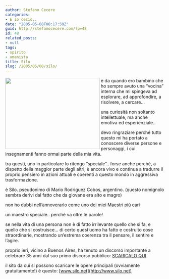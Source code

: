 ```yaml
---
author: Stefano Cecere
categories:
- E io cecio..
date: "2005-05-08T08:17:59Z"
guid: http://stefanocecere.com/?p=48
id: 48
related_posts:
- null
tags:
- spirito
- umanista
title: Silo
slug: /2005/05/08/silo/
---
```


<img src="http://www.silo.net/LaReja20050507/DSC00115.jpg" width="300" height="225" align="left" />
  
è da quando ero bambino che ho sempre avuto una &#8220;vocina&#8221; interna che mi spingeva ad esplorare, ad approfondire, a risolvere, a cercare…
  
una curiosit&#xe0; non soltanto intellettuale, ma anche emotiva ed esperienziale..

devo ringraziare perch&#xe9; tutto questo mi ha portato a conoscere diverse persone e personaggi, i cui insegnamenti fanno ormai parte della mia vita.

tra questi, uno in particolare lo ritengo &#8220;speciale&#8221;.. forse anche perch&#xe9;, a dispetto della maggior parte degli altri, è ancora vivo e continua a tradurre il proprio pensiero in azioni attuali e coerenti a questo mondo in aggressiva trasformazione.

è Silo. pseudonimo di Mario Rodriguez Cobos, argentino. (questo nomignolo sembra derivi dal fatto che da giovane era alto e magro)
  
non ho dubbi nell&#8217;annoverarlo come uno dei miei Maestri pi&#xf9; cari

un maestro speciale.. perch&#xe9; va oltre le parole!
  
se nella vita di una persona non è di fatto irrilevante quello che si fa, e quello che si costruisce… di certo quest&#8217;uomo ha fatto e costruito cose straordinarie, mostrando un&#8217;estrema coerenza tra il pensare, il sentire e l&#8217;agire.

proprio ieri, vicino a Buenos Aires, ha tenuto un discorso importante a celebrare 35 anni dal suo primo discorso pubblico: [SCARICALO QUI](http://www.silo.net/LaReja20050507/Inaugurazione-2.rtf).

il sito da cui si possono scaricare le opere principali (ovviamente gratuitamente!) è questo: [www.silo.net](http://www.silo.net)